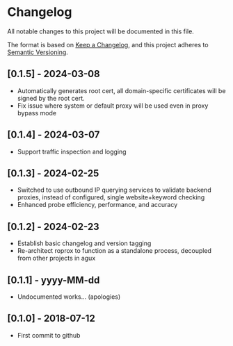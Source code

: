# Changelog

All notable changes to this project will be documented in this file.

The format is based on [Keep a Changelog](https://keepachangelog.com/en/1.0.0/),
and this project adheres to [Semantic Versioning](https://semver.org/spec/v2.0.0.html).

## [0.1.5] - 2024-03-08

- Automatically generates root cert, all domain-specific certificates will be signed by the root cert.
- Fix issue where system or default proxy will be used even in proxy bypass mode

## [0.1.4] - 2024-03-07

- Support traffic inspection and logging

## [0.1.3] - 2024-02-25

- Switched to use outbound IP querying services to validate backend proxies, instead of configured, single website+keyword checking
- Enhanced probe efficiency, performance, and accuracy

## [0.1.2] - 2024-02-23

- Establish basic changelog and version tagging
- Re-architect roprox to function as a standalone process, decoupled from other projects in agux

## [0.1.1] - yyyy-MM-dd

- Undocumented works... (apologies)

## [0.1.0] - 2018-07-12

- First commit to github
